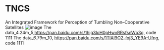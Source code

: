 # TNCS
An Integrated Framework for Perception of Tumbling Non–Cooperative Satellites
![image](https://github.com/jinzhenmu/TNCS/assets/48661603/6ad9b9fa-ade2-4f1b-9bd7-11fa0692c2f7)
The data_4.24m_5,https://pan.baidu.com/s/1hjg3loH0pHwvRRsfsnWb3g, code 1111 
The data_6.79m_10, https://pan.baidu.com/s/1TlAI9O2-fxj3_YE9A-Ufng, code 1111 
